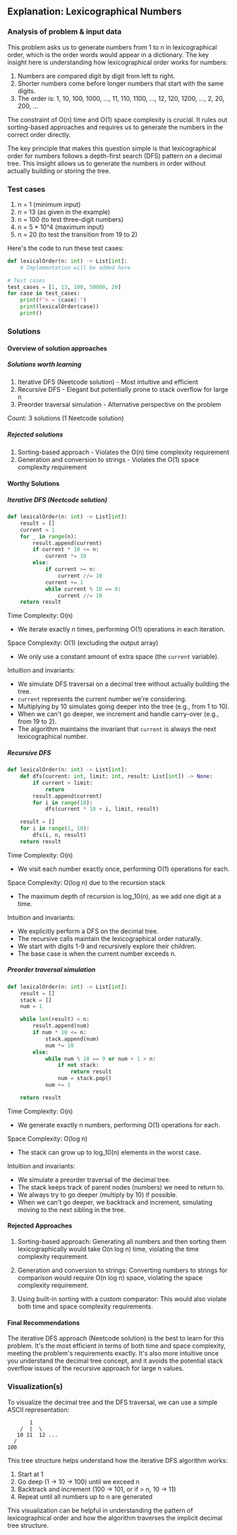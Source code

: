 ## Explanation: Lexicographical Numbers

### Analysis of problem & input data

This problem asks us to generate numbers from 1 to n in lexicographical order, which is the order words would appear in a dictionary. The key insight here is understanding how lexicographical order works for numbers:

1. Numbers are compared digit by digit from left to right.
2. Shorter numbers come before longer numbers that start with the same digits.
3. The order is: 1, 10, 100, 1000, ..., 11, 110, 1100, ..., 12, 120, 1200, ..., 2, 20, 200, ...

The constraint of O(n) time and O(1) space complexity is crucial. It rules out sorting-based approaches and requires us to generate the numbers in the correct order directly.

The key principle that makes this question simple is that lexicographical order for numbers follows a depth-first search (DFS) pattern on a decimal tree. This insight allows us to generate the numbers in order without actually building or storing the tree.

### Test cases

1. n = 1 (minimum input)
2. n = 13 (as given in the example)
3. n = 100 (to test three-digit numbers)
4. n = 5 \* 10^4 (maximum input)
5. n = 20 (to test the transition from 19 to 2)

Here's the code to run these test cases:

```python
def lexicalOrder(n: int) -> List[int]:
    # Implementation will be added here

# Test cases
test_cases = [1, 13, 100, 50000, 20]
for case in test_cases:
    print(f"n = {case}:")
    print(lexicalOrder(case))
    print()
```

### Solutions

#### Overview of solution approaches

##### Solutions worth learning

1. Iterative DFS (Neetcode solution) - Most intuitive and efficient
2. Recursive DFS - Elegant but potentially prone to stack overflow for large n
3. Preorder traversal simulation - Alternative perspective on the problem

Count: 3 solutions (1 Neetcode solution)

##### Rejected solutions

1. Sorting-based approach - Violates the O(n) time complexity requirement
2. Generation and conversion to strings - Violates the O(1) space complexity requirement

#### Worthy Solutions

##### Iterative DFS (Neetcode solution)

```python
def lexicalOrder(n: int) -> List[int]:
    result = []
    current = 1
    for _ in range(n):
        result.append(current)
        if current * 10 <= n:
            current *= 10
        else:
            if current >= n:
                current //= 10
            current += 1
            while current % 10 == 0:
                current //= 10
    return result
```

Time Complexity: O(n)

- We iterate exactly n times, performing O(1) operations in each iteration.

Space Complexity: O(1) (excluding the output array)

- We only use a constant amount of extra space (the `current` variable).

Intuition and invariants:

- We simulate DFS traversal on a decimal tree without actually building the tree.
- `current` represents the current number we're considering.
- Multiplying by 10 simulates going deeper into the tree (e.g., from 1 to 10).
- When we can't go deeper, we increment and handle carry-over (e.g., from 19 to 2).
- The algorithm maintains the invariant that `current` is always the next lexicographical number.

##### Recursive DFS

```python
def lexicalOrder(n: int) -> List[int]:
    def dfs(current: int, limit: int, result: List[int]) -> None:
        if current > limit:
            return
        result.append(current)
        for i in range(10):
            dfs(current * 10 + i, limit, result)

    result = []
    for i in range(1, 10):
        dfs(i, n, result)
    return result
```

Time Complexity: O(n)

- We visit each number exactly once, performing O(1) operations for each.

Space Complexity: O(log n) due to the recursion stack

- The maximum depth of recursion is log_10(n), as we add one digit at a time.

Intuition and invariants:

- We explicitly perform a DFS on the decimal tree.
- The recursive calls maintain the lexicographical order naturally.
- We start with digits 1-9 and recursively explore their children.
- The base case is when the current number exceeds n.

##### Preorder traversal simulation

```python
def lexicalOrder(n: int) -> List[int]:
    result = []
    stack = []
    num = 1

    while len(result) < n:
        result.append(num)
        if num * 10 <= n:
            stack.append(num)
            num *= 10
        else:
            while num % 10 == 9 or num + 1 > n:
                if not stack:
                    return result
                num = stack.pop()
            num += 1

    return result
```

Time Complexity: O(n)

- We generate exactly n numbers, performing O(1) operations for each.

Space Complexity: O(log n)

- The stack can grow up to log_10(n) elements in the worst case.

Intuition and invariants:

- We simulate a preorder traversal of the decimal tree.
- The stack keeps track of parent nodes (numbers) we need to return to.
- We always try to go deeper (multiply by 10) if possible.
- When we can't go deeper, we backtrack and increment, simulating moving to the next sibling in the tree.

#### Rejected Approaches

1. Sorting-based approach:
   Generating all numbers and then sorting them lexicographically would take O(n log n) time, violating the time complexity requirement.

2. Generation and conversion to strings:
   Converting numbers to strings for comparison would require O(n log n) space, violating the space complexity requirement.

3. Using built-in sorting with a custom comparator:
   This would also violate both time and space complexity requirements.

#### Final Recommendations

The iterative DFS approach (Neetcode solution) is the best to learn for this problem. It's the most efficient in terms of both time and space complexity, meeting the problem's requirements exactly. It's also more intuitive once you understand the decimal tree concept, and it avoids the potential stack overflow issues of the recursive approach for large n values.

### Visualization(s)

To visualize the decimal tree and the DFS traversal, we can use a simple ASCII representation:

```
       1
    /  |  \
   10 11  12 ...
  /
100
```

This tree structure helps understand how the iterative DFS algorithm works:

1. Start at 1
2. Go deep (1 -> 10 -> 100) until we exceed n
3. Backtrack and increment (100 -> 101, or if > n, 10 -> 11)
4. Repeat until all numbers up to n are generated

This visualization can be helpful in understanding the pattern of lexicographical order and how the algorithm traverses the implicit decimal tree structure.
